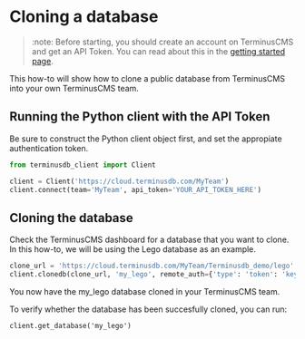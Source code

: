 # Cloning a database

> :note:
> Before starting, you should create an account on TerminusCMS and get an API Token.
> You can read about this in the [getting started page](../../../get-started/get-started.md).

This how-to will show how to clone a public database from TerminusCMS into your own TerminusCMS team.

## Running the Python client with the API Token

Be sure to construct the Python client object first, and set the appropiate authentication token.

```python
from terminusdb_client import Client

client = Client('https://cloud.terminusdb.com/MyTeam')
client.connect(team='MyTeam', api_token='YOUR_API_TOKEN_HERE')
```

## Cloning the database

Check the TerminusCMS dashboard for a database that you want to clone.
In this how-to, we will be using the Lego database as an example.

```python
clone_url = 'https://cloud.terminusdb.com/MyTeam/Terminusdb_demo/lego'
client.clonedb(clone_url, 'my_lego', remote_auth={'type': 'token': 'key': 'YOUR_API_TOKEN_HERE'})
```

You now have the my_lego database cloned in your TerminusCMS team.

To verify whether the database has been succesfully cloned, you can run:

```python3
client.get_database('my_lego')
```
